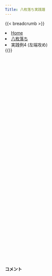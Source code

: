 ```yaml
---
Title: 八枚落ち実践譜
---
```

{{< breadcrumb >}}
  <li class="breadcrumb-item"><a href="/shogi-beginners/">Home</a></li>
  <li class="breadcrumb-item"><a href="/shogi-beginners/8mai/">八枚落ち</a></li>
  <li class="breadcrumb-item active" aria-current="page">実践例4 (左端攻め)</li>
{{</ breadcrumb >}}
<div class="row pt-3">
  <div class="col-lg-1"></div>
  <div class="col-sm" tabindex="-1">
    <script id="example-kif" type="kif">
手合割：八枚落ち
下手：下手
上手：上手
手数----指手---------消費時間--
*<ruby>左端<rt>ひだりはし</rt></ruby><ruby>攻<rt>せ</rt></ruby>めの<ruby>勝<rt>か</rt></ruby>ち<ruby>方<rt>かた</rt></ruby>をおぼえましょう。
*<div class="text-center"><img class="img-fluid pt-3 w-50" src="/shogi-beginners/img/cat8.png"></div>
   1 ７二金(61)
   2 ７六歩(77)
   3 ４二玉(51)
   4 ６六角(88)
   5 ８四歩(83)
*<ruby>端<rt>はし</rt></ruby>を<ruby>無理<rt>むり</rt></ruby>やり<ruby>受<rt>う</rt></ruby>ける<ruby>手<rt>て</rt></ruby>です。
   6 同　角(66)
   7 ８三金(72)
   8 ６六角(84)
   9 ３二金(41)
  10 ８六歩(87)
*☗<ruby>９六<rt>きゅうろく</rt></ruby><ruby>歩<rt>ふ</rt></ruby>からの<ruby>端<rt>はし</rt></ruby><ruby>攻<rt>せ</rt></ruby>めでもいいのですが、<ruby>守<rt>まも</rt></ruby>りの<ruby>歩<rt>ふ</rt></ruby>がいなくなったのを<ruby>見<rt>み</rt></ruby>て８<ruby>筋<rt>すじ</rt></ruby>から<ruby>攻<rt>せ</rt></ruby>めるのがいいです。
  11 ９四歩(93)
  12 ８五歩(86)
*<ruby>次<rt>次</rt></ruby>に☗<ruby>８八<rt>はちはち</rt></ruby><ruby>飛<rt>ひ</rt></ruby>～☗<ruby>８四<rt>はちよん</rt></ruby><ruby>歩<rt>ふ</rt></ruby>とできれば<ruby>大成功<rt>だいせいこう</rt></ruby>です。
  13 ７四金(83)
*<ruby>問題<rt>もんだい</rt></ruby>: <ruby>次<rt>つぎ</rt></ruby>の<ruby>手<rt>て</rt></ruby>を<ruby>考<rt>かんが</rt></ruby>えてみましょう。
*<div><img class="img-fluid" src="/shogi-beginners/img/cat2.png"></div>
  14 ７七桂(89)
*☗<ruby>９三<rt>きゅうさん</rt></ruby><ruby>角成<rt>かくなり</rt></ruby>は☖<ruby>８五金<rt>はちごーきん</rt></ruby>が<ruby>少<rt>すこ</rt></ruby>し<ruby>気<rt>き</rt></ruby>になります。☗<ruby>８八<rt>はちはち</rt></ruby><ruby>飛<rt>ひ</rt></ruby>は☖<ruby>６五金<rt>ろくごーきん</rt></ruby>が<ruby>少<rt>すこ</rt></ruby>し<ruby>気<rt>き</rt></ruby>になります。
*どちらも<ruby>防<rt>ふせ</rt></ruby>ぐ☗<ruby>７七桂<rt>ななななけい</rt></ruby>がわかりやすいです。
  15 ６四歩(63)
  16 ９三角成(66)
  17 ３四歩(33)
  18 ８四歩(85)
*☗<ruby>８八<rt>はちはち</rt></ruby><ruby>飛<rt>ひ</rt></ruby>はいつでも<ruby>指<rt>さ</rt></ruby>せるのでと<ruby>金<rt>きん</rt></ruby>を<ruby>作<rt>つく</rt></ruby>る<ruby>手<rt>て</rt></ruby>を<ruby>優先<rt>ゆうせん</rt></ruby>したいです。
  19 ６五歩(64)
  20 ８三歩成(84)
  21 ３三玉(42)
  22 ８八飛(28)
  23 １四歩(13)
*<ruby>問題<rt>もんだい</rt></ruby>: <ruby>次<rt>つぎ</rt></ruby>の<ruby>手<rt>て</rt></ruby>を<ruby>考<rt>かんが</rt></ruby>えてみましょう。
*<div><img class="img-fluid" src="/shogi-beginners/img/cat2.png"></div>
  24 ８四と(83)
*強い人は☗７三とでも良いですが、ほとんどの人は安全に☗８四歩をおすすめします。
  25 ６六歩(65)
*<ruby>問題<rt>もんだい</rt></ruby>: <ruby>次<rt>つぎ</rt></ruby>の<ruby>手<rt>て</rt></ruby>を<ruby>考<rt>かんが</rt></ruby>えてみましょう。
*<div><img class="img-fluid" src="/shogi-beginners/img/cat2.png"></div>
  26 同　歩(67)
*☗<ruby>７四<rt>ななよん</rt></ruby>とのような<ruby>攻<rt>せ</rt></ruby>め<ruby>合<rt>あ</rt></ruby>いはやめましょう。
  27 ６四金(74)
  28 ７三と(84)
  29 １五歩(14)
  30 ８二飛成(88)
  31 ２四歩(23)
  32 ６五桂(77)
*もっと<ruby>安全<rt>あんぜん</rt></ruby>に<ruby>指<rt>さ</rt></ruby>すなら<ruby>先<rt>さき</rt></ruby>に☗<ruby>７八銀<rt>ななはちぎん</rt></ruby>と<ruby>指<rt>さ</rt></ruby>しておくべきです。
  33 同　金(64)
  34 同　歩(66)
  35 ６七桂打
  36 ４八玉(59)
  37 ７九桂成(67)
  38 ６六馬(93)
  39 ４四歩(43)
  40 ７九金(69)
*<ruby>強<rt>つよ</rt></ruby>い<ruby>人<rt>ひと</rt></ruby>は☗<ruby>４四馬<rt>よんよんうま</rt></ruby>！で<ruby>勝<rt>か</rt></ruby>ちですが、ほとんどの<ruby>人<rt>ひと</rt></ruby>は<ruby>安全<rt>あんぜん</rt></ruby>に☗<ruby>７九<rt>ななきゅう</rt><ruby>金<rt>きん</rt></ruby></ruby>をおすすめします。
  41 ４三銀打
*<ruby>問題<rt>もんだい</rt></ruby>: <ruby>次<rt>つぎ</rt></ruby>の<ruby>手<rt>て</rt></ruby>を<ruby>考<rt>かんが</rt></ruby>えてみましょう。
*<div><img class="img-fluid" src="/shogi-beginners/img/cat2.png"></div>
  42 ４五桂打
*よく<ruby>出<rt>で</rt></ruby>てくる<ruby>手筋<rt>てすじ</rt></ruby>なのでおぼえておきましょう。
  43 ２二玉(33)
  44 ５三桂成(45)
  45 ３三玉(22)
  46 ４三成桂(53)
  47 同　玉(33)
  48 ５四金打
*この<ruby>後<rt>あと</rt></ruby>の<ruby>攻<rt>せ</rt></ruby>めは<ruby>一手一手<rt>いっていって</rt></ruby><ruby>考<rt>かんが</rt></ruby>えながら<ruby>進<rt>すす</rt></ruby>めてみましょう。
  49 ３三玉(43)
  50 ４四馬(66)
  51 ２三玉(33)
  52 ３二龍(82)
  53 １三玉(23)
  54 ２二銀打
  55 １四玉(13)
  56 １三金打
  57 ２五玉(14)
  58 ３四龍(32)
  59 投了
*<a href="/shogi-beginners/8mai/example5/">
*<ruby>次<rt>つぎ</rt></ruby>の<ruby>棋譜<rt>きふ</rt></ruby>を<ruby>見<rt>み</rt></ruby>よう！
*<div class="text-center"><img class="img-fluid pt-3 w-50" src="/shogi-beginners/img/cat1.png"></div></a>
まで58手で下手の勝ち
    </script>
    <svg id="example" xmlns="http://www.w3.org/2000/svg" viewBox="0,0,400,540"></svg>
  </div>
  <div class="col-sm">
    <h4 class="pt-3">コメント</h4>
    <div id="comment"></div>
  </div>
  <div class="col-lg-1"></div>
</div>
